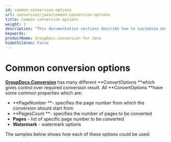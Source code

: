 ```yaml
---
id: common-conversion-options
url: conversion/java/common-conversion-options
title: Common conversion options
weight: 1
description: "This documentation sections describe how to customize document conversion process - convert specific document pages, apply watermarks etc. when using GroupDocs.Conversion for Java."
keywords: 
productName: GroupDocs.Conversion for Java
hideChildren: False
---
```

# Common conversion options

[**GroupDocs.Conversion**](https://products.groupdocs.com/conversion/java) has many different **ConvertOptions **which gives control over required conversion result. All **ConvertOptions **have some common properties which are:

*   **PageNumber **\- specifies the page number from which the conversion should start from
*   **PagesCount **\- specifies the number of pages to be converted
*   **Pages** - list of specific page number to be converted
*   **Watermark** - watermark options

The samples below shows how each of these options could be used:
